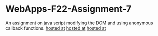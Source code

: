 # WebApps-F22-Assignment-7
An assignment on java script modifying the DOM and using anonymous callback functions.
[hosted at](https://44-563-web-apps-f22.github.io/44563-webapps-assignment-7-SusmithaMuppalla/treasure.html)
[hosted at](https://44-563-web-apps-f22.github.io/44563-webapps-assignment-7-SusmithaMuppalla/reaction.html)
[hosted at](https://44-563-web-apps-f22.github.io/44563-webapps-assignment-7-SusmithaMuppalla/cycler.html)